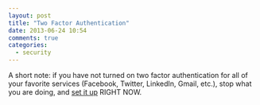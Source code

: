 ```yaml
---
layout: post
title: "Two Factor Authentication"
date: 2013-06-24 10:54
comments: true
categories: 
  - security
---
```

A short note: if you have not turned on two factor authentication for
all of your favorite services (Facebook, Twitter, LinkedIn, Gmail,
etc.), stop what you are doing, and [set it up](http://bit.ly/15zb2vS) RIGHT NOW.
